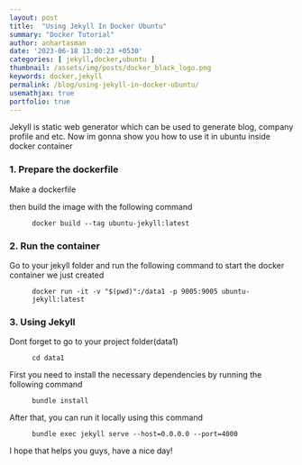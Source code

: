 ```yaml
---
layout: post
title:  "Using Jekyll In Docker Ubuntu"
summary: "Docker Tutorial"
author: anhartasman
date: '2023-06-18 13:00:23 +0530'
categories: [ jekyll,docker,ubuntu ]
thumbnail: /assets/img/posts/docker_black_logo.png
keywords: docker,jekyll
permalink: /blog/using-jekyll-in-docker-ubuntu/
usemathjax: true
portfolio: true 
---
```


Jekyll is static web generator which can be used to generate blog, company profile and etc. Now im gonna show you how to use it in ubuntu inside docker container

<h3>1. Prepare the dockerfile</h3>

Make a dockerfile

<script src="https://gist.github.com/anhartasman/04c2c878b2097125bc99fee390184f3b.js"></script>

then build the image with the following command

<figure class="highlight"><pre>
<code>docker build --tag ubuntu-jekyll:latest</code>
</pre></figure>

<h3>2. Run the container</h3>

Go to your jekyll folder and run the following command to start the docker container we just created

<figure class="highlight"><pre>
<code>docker run -it -v "$(pwd)":/data1 -p 9005:9005 ubuntu-jekyll:latest</code>
</pre></figure>


<h3>3. Using Jekyll</h3>

Dont forget to go to your project folder(data1)

<figure class="highlight"><pre>
<code>cd data1</code>
</pre></figure>

First you need to install the necessary dependencies by running the following command

<figure class="highlight"><pre>
<code>bundle install</code>
</pre></figure>

After that, you can run it locally using this command

<figure class="highlight"><pre>
<code>bundle exec jekyll serve --host=0.0.0.0 --port=4000</code>
</pre></figure>


I hope that helps you guys, have a nice day!